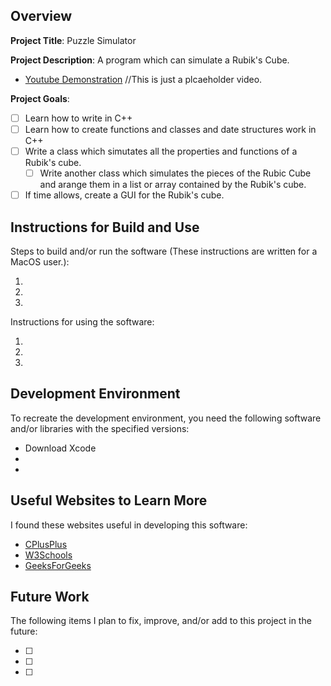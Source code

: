 ## Overview

**Project Title**:
Puzzle Simulator

**Project Description**:
A program which can simulate a Rubik's Cube.
* [Youtube Demonstration](https://youtu.be/D-pmMfCimU) //This is just a plcaeholder video.

**Project Goals**:
* [ ] Learn how to write in C++
* [ ] Learn how to create functions and classes and date structures work in C++
* [ ] Write a class which simutates all the properties and functions of a Rubik's cube.
    * [ ] Write another class which simulates the pieces of the Rubic Cube and arange them in a list or array contained by the Rubik's cube.
* [ ] If time allows, create a GUI for the Rubik's cube.

## Instructions for Build and Use

Steps to build and/or run the software (These instructions are written for a MacOS user.):

1. 
2.
3.

Instructions for using the software:

1. 
2.
3.

## Development Environment 

To recreate the development environment, you need the following software and/or libraries with the specified versions:

* Download Xcode
*
*

## Useful Websites to Learn More

I found these websites useful in developing this software:

* [CPlusPlus](https://cplusplus.com/doc/tutorial/polymorphism/)
* [W3Schools](https://www.w3schools.com/cpp/cpp_enum.asp)
* [GeeksForGeeks](https://www.geeksforgeeks.org/cpp-gui-programming/)

## Future Work

The following items I plan to fix, improve, and/or add to this project in the future:

* [ ] 
* [ ]
* [ ]
